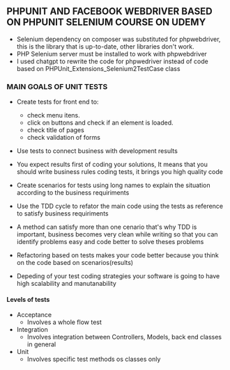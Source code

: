 ## PHPUNIT AND FACEBOOK WEBDRIVER BASED ON PHPUNIT SELENIUM COURSE ON UDEMY 

- Selenium dependency on composer was substituted for phpwebdriver, this is the library that is up-to-date, other libraries don't work.
- PHP Selenium server must be installed to work with phpwebdriver
- I used chatgpt to rewrite the code for phpwedriver instead of code based on PHPUnit_Extensions_Selenium2TestCase class

### MAIN GOALS OF UNIT TESTS

- Create tests for front end to:
    - check menu itens.
    - click on buttons and check if an element is loaded.
    - check title of pages
    - check validation of forms

- Use tests to connect business with development results
- You expect results first of coding your solutions, It means that you should write business rules coding tests, it brings you high quality code
- Create scenarios for tests using long names to explain the situation according to the business requiriments
- Use the TDD cycle to refator the main code using the tests as reference to satisfy business requiriments
- A method can satisfy more than one cenario that's why TDD is important, business becomes very clean while writing so that you can identify problems easy and code better to solve theses problems
- Refactoring based on tests makes your code better because you think on the code based on scenarios(results)
- Depeding of your test coding strategies your software is going to have high scalability and manutanability


#### Levels of tests

- Acceptance
    - Involves a whole flow test
- Integration
    - Involves integration between Controllers, Models, back end classes in general
- Unit
    - Involves specific test methods os classes only